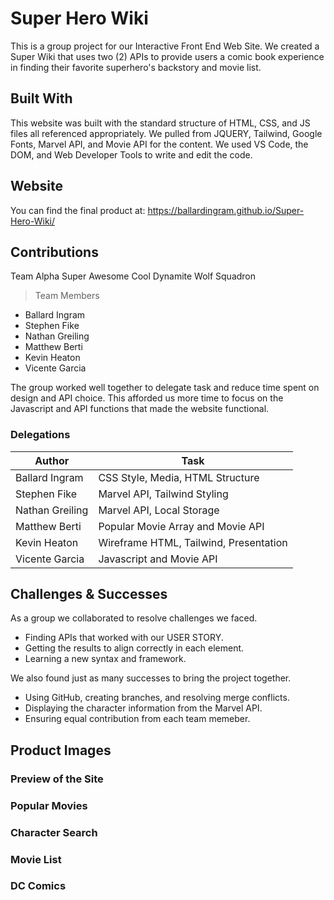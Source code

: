 # Super Hero Wiki
This is a group project for our Interactive Front End Web Site. We created a Super Wiki that uses two (2) APIs to provide users a comic book experience in finding their favorite superhero's backstory and movie list.

## Built With
This website was built with the standard structure of HTML, CSS, and JS files all referenced appropriately. We pulled from JQUERY, Tailwind, Google Fonts, Marvel API, and Movie API for the content. We used VS Code, the DOM, and Web Developer Tools to write and edit the code.

## Website
You can find the final product at: https://ballardingram.github.io/Super-Hero-Wiki/

## Contributions
Team Alpha Super Awesome Cool Dynamite Wolf Squadron

>Team Members
* Ballard Ingram
* Stephen Fike
* Nathan Greiling
* Matthew Berti
* Kevin Heaton
* Vicente Garcia

The group worked well together to delegate task and reduce time spent on design and API choice. This afforded us more time to focus on the Javascript and API functions that made the website functional.

### Delegations
Author | Task
------ | ------
Ballard Ingram | CSS Style, Media, HTML Structure
Stephen Fike | Marvel API, Tailwind Styling
Nathan Greiling | Marvel API, Local Storage
Matthew Berti | Popular Movie Array and Movie API
Kevin Heaton | Wireframe HTML, Tailwind, Presentation
Vicente Garcia | Javascript and Movie API

## Challenges & Successes
As a group we collaborated to resolve challenges we faced.
* Finding APIs that worked with our USER STORY.
* Getting the results to align correctly in each element.
* Learning a new syntax and framework.

We also found just as many successes to bring the project together.
* Using GitHub, creating branches, and resolving merge conflicts.
* Displaying the character information from the Marvel API.
* Ensuring equal contribution from each team memeber.

## Product Images

### Preview of the Site

### Popular Movies

### Character Search

### Movie List

### DC Comics